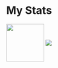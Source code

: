 <!--
**CPMOliveira/CPMOliveira** is a ✨ _special_ ✨ repository because its `README.md` (this file) appears on your GitHub profile.

Here are some ideas to get you started:

- 🔭 I’m currently working on ...
- 🌱 I’m currently learning ...
- 👯 I’m looking to collaborate on ...
- 🤔 I’m looking for help with ...
- 💬 Ask me about ...
- 📫 How to reach me: ...
- 😄 Pronouns: ...
- ⚡ Fun fact: ...
-->

# My Stats

<img align="center" width="100px" src="https://github-readme-stats.vercel.app/api/top-langs/?username=cpmoliveira&theme=merko&hide_title=true&show_icons=true&count_private=true&layout=compact&langs_count=10" />
<img align="center" src="https://github-readme-stats.vercel.app/api?username=cpmoliveira&theme=merko&hide_title=true&show_icons=true&count_private=true&include_all_commits=true" />

<!--
<center>
  <table>
		<tr>
			<td>
				<img width="400px" align="left" src="https://github-readme-stats.vercel.app/api/top-langs/?username=cpmoliveira&theme=merko&hide_title=true&show_icons=true&count_private=true&layout=compact&langs_count=10"/>
			</td>
			<td>
				<img width="490px" align="left" src="https://github-readme-stats.vercel.app/api?username=cpmoliveira&theme=merko&hide_title=true&show_icons=true&count_private=true&include_all_commits=true"/>
			</td>
		</tr>
	</table>
</center>
-->
